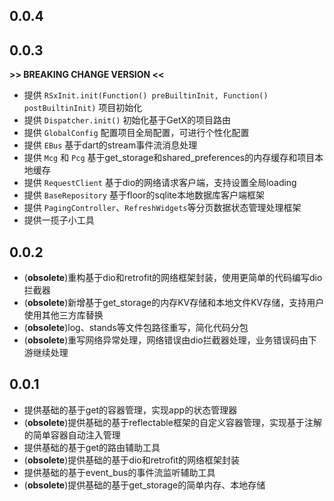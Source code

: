 ## 0.0.4

## 0.0.3
**>> BREAKING CHANGE VERSION <<**
* 提供 `RSxInit.init(Function() preBuiltinInit, Function() postBuiltinInit)` 项目初始化
* 提供 `Dispatcher.init()` 初始化基于GetX的项目路由
* 提供 `GlobalConfig` 配置项目全局配置，可进行个性化配置
* 提供 `EBus` 基于dart的stream事件流消息处理
* 提供 `Mcg` 和 `Pcg` 基于get_storage和shared_preferences的内存缓存和项目本地缓存
* 提供 `RequestClient` 基于dio的网络请求客户端，支持设置全局loading
* 提供 `BaseRepository` 基于floor的sqlite本地数据库客户端框架
* 提供 `PagingController`、`RefreshWidgets`等分页数据状态管理处理框架
* 提供一揽子小工具

## 0.0.2
* (**obsolete**)重构基于dio和retrofit的网络框架封装，使用更简单的代码编写dio拦截器
* (**obsolete**)新增基于get_storage的内存KV存储和本地文件KV存储，支持用户使用其他三方库替换
* (**obsolete**)log、stands等文件包路径重写，简化代码分包
* (**obsolete**)重写网络异常处理，网络错误由dio拦截器处理，业务错误码由下游继续处理

## 0.0.1
* 提供基础的基于get的容器管理，实现app的状态管理器
* (**obsolete**)提供基础的基于reflectable框架的自定义容器管理，实现基于注解的简单容器自动注入管理
* 提供基础的基于get的路由辅助工具
* (**obsolete**)提供基础的基于dio和retrofit的网络框架封装
* 提供基础的基于event_bus的事件流监听辅助工具
* (**obsolete**)提供基础的基于get_storage的简单内存、本地存储
